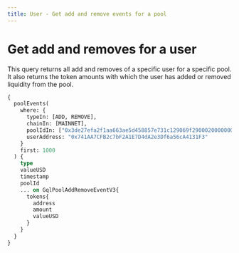 ```yaml
---
title: User - Get add and remove events for a pool
---
```


# Get add and removes for a user
This query returns all add and removes of a specific user for a specific pool. It also returns the token amounts with which the user has added or removed liquidity from the pool.

```graphql
{
  poolEvents(
    where: {
      typeIn: [ADD, REMOVE], 
      chainIn: [MAINNET], 
      poolIdIn: ["0x3de27efa2f1aa663ae5d458857e731c129069f29000200000000000000000588"], 
      userAddress: "0x741AA7CFB2c7bF2A1E7D4dA2e3Df6a56cA4131F3"
    }
    first: 1000
  ) {
    type
    valueUSD
    timestamp
    poolId
    ... on GqlPoolAddRemoveEventV3{
      tokens{
        address
        amount
        valueUSD
      }
    }
  }
}

```